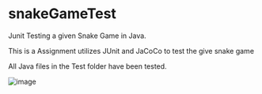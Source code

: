 # snakeGameTest
Junit Testing a given Snake Game in Java. 

This is a Assignment utilizes JUnit and JaCoCo to test the give snake game

All Java files in the Test folder have been tested.

![image](https://user-images.githubusercontent.com/90128336/136638641-8f01ddac-bfc6-4f43-aa64-4e99de386ac8.png)
